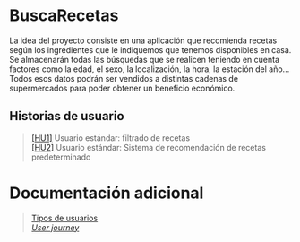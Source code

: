 # BuscaRecetas
La idea del proyecto consiste en una aplicación que recomienda recetas según los ingredientes que le
indiquemos que tenemos disponibles en casa. Se almacenarán todas las búsquedas que se realicen teniendo
en cuenta factores como la edad, el sexo, la localización, la hora, la estación del año... Todos esos datos
podrán ser vendidos a distintas cadenas de supermercados para poder obtener un beneficio económico.

## Historias de usuario
>[[HU1]](https://github.com/aleveji/BuscaRecetas/issues/2) Usuario estándar: filtrado de recetas  
>[[HU2]](https://github.com/aleveji/BuscaRecetas/issues/3) Usuario estándar: Sistema de recomendación de recetas predeterminado  

# Documentación adicional
>[Tipos de usuarios](https://github.com/aleveji/BuscaRecetas/blob/objetivo1/docs/tipos_usuarios.md)  
>[*User journey*](https://github.com/aleveji/BuscaRecetas/blob/objetivo1/docs/user_journey.md)
